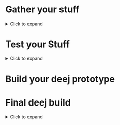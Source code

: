 # Gather your stuff
 <details>
  <summary>Click to expand</summary> 

 ## Software
 <details>
  <summary>Click to expand</summary> 

 * For your Arduino
   <details>
   <summary>Click to expand</summary> 

   1. Point your browser to: https://github.com/omriharel/deej/blob/master/arduino/deej-5-sliders-vanilla/deej-5-sliders-vanilla.ino
   1. Click on the **Raw** button
   ![raw](raw.png)
   1. Right click anywhere on the new page, and select **Save as**
   ![saveas](saveas.png)
   1. Make a folder named **deej** in your C:\ drive and save **deej-5-sliders-vanilla.ino** to it
   ![savedeej](savedeej.png)
   1. Point your browser to: https://www.arduino.cc/en/Main/Software 
   1. Click on **Windows Installer** to download the latest version
   ![arduinodownload](arduinodownload.png)

   </details>

  * For your PC

    <details>
    <summary>Click to expand</summary> 

    1. Point your browser to: https://github.com/omriharel/deej/releases/tag/v0.9.10
    1. Scroll to the **Assets** section at the bottom 
    ![assets](assets.png)
    1. Click on **config.yaml**, this should save a copy to your **Downloads** directory
    1. Click on **deej-debug.exe**, this should save a copy to your **Downloads** directory
    1. Click on **deej.exe**, this should save a copy to your **Downloads** directory
    1. Go to your **Downloads** directory, select the 3 files from above, right click, Copy
    ![copy](copy.png)
    1. Go to your **C:\deej** directory, right click, paste
    ![paste](paste.png)
    </details>

 </details>

 ## Hardware
 <details>
  <summary>Click to expand</summary> 

  * Arduino - pick one and get it
    <details>
    <summary>Click to expand</summary> 

     Model | Pro | Con | Example
     :------------: | :-------------: | :-------------: | :-------------:
     **Pro Micro** | * Keyboard/mouse emulation via HID | * Cramped | ![promicro](promicro.jpg) https://www.amazon.com/dp/B012FOV17O
     **Nano** | * Cheaper | * Longer, No HID | ![nano](nano.jpg) https://www.amazon.com/dp/B07VX7MX27
    </details>

  * Potentiators ("Pots")
    <details>
    <summary>Click to expand</summary> 

    https://www.amazon.com/dp/B01CZVZ16O 
    </details>  

 </details>
</details>

# Test your Stuff

<details>
 <summary>Click to expand</summary> 
 
 ## Test your Arduino
 <details>
 <summary>Click to expand</summary> 
 
1. Go to [The Arduino Download Page](https://www.arduino.cc/en/software) to download the latest IDE for your OS
1. Click on **Windows Installer** to download the latest version
![arduinodownload](arduinodownload.png)
1. Install and launch the IDE
1. Select **_File->New_** and delete everything in the new window that opens up
1. Select **_Tools->Board_** and choose your Arduino model.  _for Pro Micros, choose Arduino Leonardo_ 
![boards](/images/screenshots/arduino/boards.png)
1. Select **_Tools->Ports_** and choose the same serial port that you jotted down earlier 
![portselection](/images/screenshots/arduino/portselection.png)
1. In the editor window paste in this code borrowed from **Abdullah Al Mamun** from [Instructables.com](https://www.instructables.com/Arduino-Function-Serialread-And-SerialreadString/) 
 ```c
 String a;
 void setup() {
  Serial.begin(9600); // opens serial port, sets data rate to 9600 bps
 }

 void loop() {
  while(Serial.available()) {
   a= Serial.readString();// read the incoming data as string
   Serial.println(a);
  }
 }
```

1. Select **_Sketch->Verify/Compile_**.  You can click **_Save_** when it prompts you to save the sketch folder.  
![verifycompile](/images/screenshots/arduino/verifycompile.png)
1. You should see a green **Done Compiling** status at the bottom of your Arduino window 
![donecompiling](/images/screenshots/arduino/donecompiling.png)
1. Select **_Sketch->Upload_**.
![upload](/images/screenshots/arduino/upload.png)
1. You should see the status change to **Uploading**, the lights on the Arduino should blink, followed by a green **Done Uploading** status at the bottom of your Arduino window. 
![doneuploading](/images/screenshots/arduino/doneuploading.png)
1. If you get an error while uploading, some Arduino models require you to select your Bootloader.  To do that, select **_Tools->Processor->(Old Bootloader)_** and try uploading again.  
![processorbootloader](/images/screenshots/arduino/processorbootloader.png)
1. Select **_Tools->Serial Monitor_** 
![serialmonitor](/images/screenshots/arduino/serialmonitor.png)
1. Make sure the 2 selections on the lower right hand of the screen are: **Both NL & CR** and **9600 baud** 
![serialmonitorparameter](/images/screenshots/arduino/serialmonitorparameter.png)
1. In the text box, type in **_Hello World_** and click **_Send_**
1. If all goes well, you should see the same words show up below the text box next to a timestamp 
![helloworld](/images/screenshots/arduino/helloworld.png)
1. **Congratulations**
 <details>
  <summary>
   
   _Curious as to what the program did?_
   </summary>
  
  It created a variable (**a**) to be a placeholder.  It then set speed at which the Arduino communicates with the computer over the Serial port (interesting tidbit, USB stands for _Universal **Serial** Bus_) to 9600 bauds.  Remember that is also the speed that we are using to monitor the iteractions.  
  
  After that, it runs an infinite loop that checks the Serial port for data.  If there's no data, it does nothing.  But since it's an infinite loop, it will immediately check the Serial port for data again.  This happens over and over again until finally you type in "Hello World" and hit Send.  That sends the data from your computer over the Serial port to the Arduino.  The check detects data when this happens.  It will then use the variable (**a**) to temporarily hold on to that data.  Lastly, it will dump that data back onto the Serial port for the computer to display.
  
  This is why everything you type in the text box will show up in the output window after a small delay.
 </details>
 </details>
 
 ## Test your Pots

</details>

# Build your deej prototype
# Final deej build
<details>
 <summary>Click to expand</summary> 
 
 ## Solder and test
 
 
 ## Enclosures
 <details>
 <summary>Click to expand</summary> 
 
 Check out the **[deej showcase](https://github.com/omriharel/deej/blob/master/community.md)** for inspiration 
 </details>
</details>


